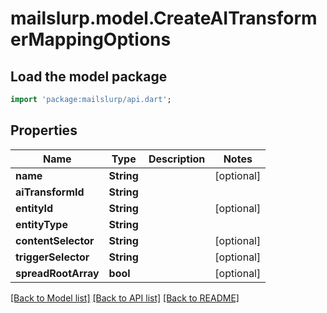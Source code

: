 # mailslurp.model.CreateAITransformerMappingOptions

## Load the model package
```dart
import 'package:mailslurp/api.dart';
```

## Properties
Name | Type | Description | Notes
------------ | ------------- | ------------- | -------------
**name** | **String** |  | [optional] 
**aiTransformId** | **String** |  | 
**entityId** | **String** |  | [optional] 
**entityType** | **String** |  | 
**contentSelector** | **String** |  | [optional] 
**triggerSelector** | **String** |  | [optional] 
**spreadRootArray** | **bool** |  | [optional] 

[[Back to Model list]](../README#documentation-for-models) [[Back to API list]](../README#documentation-for-api-endpoints) [[Back to README]](../README)


